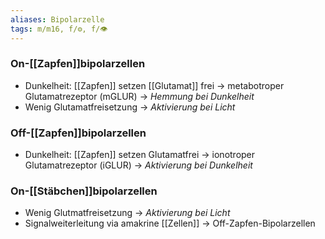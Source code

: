 ```yaml
---
aliases: Bipolarzelle
tags: m/m16, f/⚙️, f/👁️
---
```

### On-[[Zapfen]]bipolarzellen
- Dunkelheit: [[Zapfen]] setzen [[Glutamat]] frei → metabotroper Glutamatrezeptor (mGLUR) → *Hemmung bei Dunkelheit*
- Wenig Glutamatfreisetzung → *Aktivierung bei Licht*
### Off-[[Zapfen]]bipolarzellen
- Dunkelheit: [[Zapfen]] setzen Glutamatfrei → ionotroper Glutamatrezeptor (iGLUR) → *Aktivierung bei Dunkelheit*
### On-[[Stäbchen]]bipolarzellen
- Wenig Glutmatfreisetzung → *Aktivierung bei Licht*
- Signalweiterleitung via amakrine [[Zellen]] → Off-Zapfen-Bipolarzellen